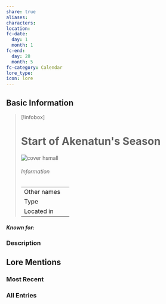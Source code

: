 ```yaml
---
share: true
aliases: 
characters: 
location: 
fc-date:
  day: 1
  month: 1
fc-end:
  day: 28
  month: 5
fc-category: Calendar
lore_type: 
icon: lore
---
```

## Basic Information
> [!infobox]
> # Start of Akenatun's Season
> ![cover hsmall](insertimage.png)
> ###### Information
> |   |  |
> | ---- | ---- |
> | Other names | |
> | Type||
> | Located in | |
##### Known for:
### Description
## Lore Mentions
### Most Recent

### All Entries

